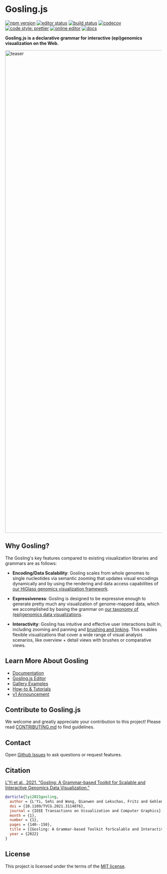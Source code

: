 # Gosling.js

[![npm version](https://img.shields.io/npm/v/gosling.js.svg)](https://www.npmjs.com/package/gosling.js) [![editor status](https://github.com/gosling-lang/gosling.js/actions/workflows/deploy-editor.yml/badge.svg)](https://github.com/gosling-lang/gosling.js/actions/workflows/deploy-editor.yml) [![build status](https://github.com/gosling-lang/gosling.js/actions/workflows/ci.yml/badge.svg)](https://github.com/gosling-lang/gosling.js/actions/workflows/ci.yml) [![codecov](https://img.shields.io/codecov/c/github/gosling-lang/gosling.js/master.svg?cacheSeconds=60)](https://codecov.io/gh/gosling-lang/gosling.js) [![code style: prettier](https://img.shields.io/badge/code_style-prettier-ff69b4.svg)](https://github.com/prettier/prettier) [![online editor](https://img.shields.io/badge/demo-online_editor-E08243.svg)](https://gosling.js.org/) [![docs](https://img.shields.io/badge/docs-📖-57B4E9.svg)](http://gosling-lang.org/docs/)

**Gosling.js is a declarative grammar for interactive (epi)genomics visualization on the Web.**

<img width="1549" alt="teaser" src="https://user-images.githubusercontent.com/9922882/109852545-e05f3400-7c22-11eb-90f3-7371e4ddeb42.png">

## Why Gosling?

The Gosling's key features compared to existing visualization libraries and grammars are as follows:

-   **Encoding/Data Scalability**: Gosling scales from whole genomes to single nucleotides via semantic zooming that updates visual encodings dynamically and by using the rendering and data access capabilities of [our HiGlass genomics visualization framework](http://higlass.io/).

-   **Expressiveness**: Gosling is designed to be expressive enough to generate pretty much any visualization of genome-mapped data, which we accomplished by basing the grammar on [our taxonomy of (epi)genomics data visualizations](https://onlinelibrary.wiley.com/doi/full/10.1111/cgf.13727).

-   **Interactivity**: Gosling has intuitive and effective user interactions built in, including zooming and panning and [brushing and linking](https://infovis-wiki.net/wiki/Linking_and_Brushing). This enables flexible visualizations that cover a wide range of visual analysis scenarios, like overview + detail views with brushes or comparative views.

## Learn More About Gosling

-   [Documentation](http://gosling-lang.org/)
-   [Gosling.js Editor](https://gosling.js.org/)
-   [Gallery Examples](https://gosling-lang.org/examples/)
-   [How-to & Tutorials](https://gosling-lang.org/tutorials/)
-   [v1 Announcement](https://gosling-lang.org/blog/v1-release)

## Contribute to Gosling.js

We welcome and greatly appreciate your contribution to this project! Please read [CONTRIBUTING.md](/CONTRIBUTING.md) to find guidelines.

## Contact

Open [Github Issues](https://github.com/gosling-lang/gosling.js/issues/) to ask questions or request features.

## Citation

[L'Yi et al., 2021. “Gosling: A Grammar-based Toolkit for Scalable and Interactive Genomics Data Visualization.”](https://pmc.ncbi.nlm.nih.gov/articles/PMC8826597/)

```bib
@article{lyi2021gosling,
  author = {L'Yi, Sehi and Wang, Qianwen and Lekschas, Fritz and Gehlenborg, Nils},
  doi = {10.1109/TVCG.2021.3114876},
  journal = {IEEE Transactions on Visualization and Computer Graphics},
  month = {1},
  number = {1},
  pages = {140--150},
  title = {{Gosling: A Grammar-based Toolkit forScalable and Interactive Genomics Data Visualization}},
  year = {2022}
}
```

## License

This project is licensed under the terms of the [MIT license](https://github.com/gosling-lang/gosling.js/blob/main/LICENSE.md).
